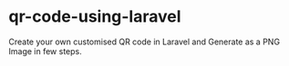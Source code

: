 # qr-code-using-laravel
Create your own customised QR code in Laravel and Generate as a PNG Image in few steps.

